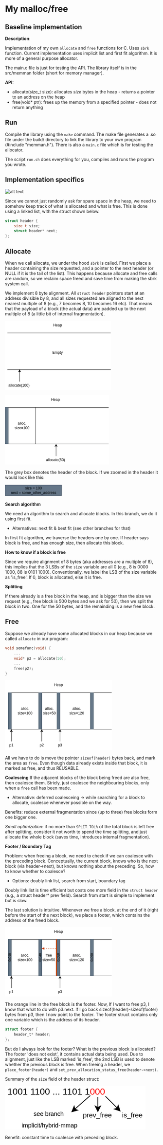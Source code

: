# My malloc/free

## Baseline implementation

**Description**:

Implementation of my own `allocate` and `free` functions for C. Uses ``sbrk`` function. Current implementation uses implicit list and first fit algorithm. It is more of a general purpose allocator. 

The main.c file is just for testing the API. The library itself is in the src/memman folder (short for memory manager).

**API:**
- allocate(size_t size): allocates <i>size</i> bytes in the heap - returns a pointer to an address on the heap
- free(void* ptr): frees up the memory from a specified pointer - does not return anything

## Run

Compile the library using the `make` command. The make file generates a .so file under the build/ directory to link the library to your own program (#include "memman.h"). There is also a `main.c` file which is for testing the allocator.

The script `run.sh` does everything for you, compiles and runs the program you wrote.

## Implementation specifics

![alt text](https://courses.grainger.illinois.edu/cs225/sp2023/assets/notes/stack_heap_memory/memory_layout.png)

Since we cannot just randomly ask for spare space in the heap, we need to somehow keep track of what is allocated and what is free. This is done using a linked list, with the struct shown below.

```C
struct header {
    size_t size;
    struct header* next;
};
```

## Allocate

When we call allocate, we under the hood `sbrk` is called. First we place a header containing the size requested, and a pointer to the next header (or NULL if it is the tail of the list). This happens because allocate and free calls are random, so we reclaim space freed and save time from making the sbrk system call.

We implement 8 byte alignment. All `struct header` pointers start at an address divisible by 8, and all sizes requested are aligned to the next nearest multiple of 8 (e.g., 7 becomes 8, 10 becomes 16 etc). That means that the payload of a block (the actual data) are padded up to the next multiple of 8 (a little bit of internal fragmentation).

![alt text](assets/mainempty.png)

![alt text](assets/main2.png)

The grey box denotes the header of the block. If we zoomed in the header it would look like this: 

![alt text](assets/header.jpg)

**Search algorithm**

We need an algorithm to search and allocate blocks. In this branch, we do it using first fit.
- Alternatives: next fit & best fit (see other branches for that)

In first fit algorithm, we traverse the headers one by one. If header says block is free, and has enough size, then allocate this block.

**How to know if a block is free**

Since we require alignment of 8 bytes (aka addresses are a multiple of 8), this implies that the 3 LSBs of the `size` variable are all 0 (e.g., 8 is 0000 1000, 88 is 0101 1000). Conventionally, we label the LSB of the size variable as 'is_free'. If 0, block is allocated, else it is free.

**Splitting**

If there already is a free block in the heap, and is bigger than the size we request (e.g., free block is 500 bytes and we ask for 50), then we split the block in two. One for the 50 bytes, and the remainding is a new free block.

## Free

Suppose we already have some allocated blocks in our heap because we called `allocate` in our program: 
```C
void somefunc(void) {
    ...
    void* p2 = allocate(50);
    ...
    free(p2);
}
```

![alt text](assets/mainfree.png)

All we have to do is move the pointer `sizeof(header)` bytes back, and mark the area as `free`. Even though data already exists inside that block, it is marked as free, and thus REUSABLE.

**Coalescing** 
If the adjacent blocks of the block being freed are also free, then coalesce them. Stricly, just coalesce the neighbouring blocks, only when a `free` call has been made.

- Alternative: deferred coalesceing -> while searching for a block to allocate, coalesce whenever possible on the way.

Benefits: reduce external fragmentation since (up to three) free blocks form one bigger one. 

*Small optimization*: if no more than `SPLIT_TOL%` of the total block is left free after splitting, consider it not worth to spend the time splitting, and just allocate the whole block (saves time, introduces internal fragmentation). 

**Footer / Boundary Tag**

Problem: when freeing a block, we need to check if we can coalesce with the preceding block. Conceptually, the current block, knows who is the next block (via header->next), but knows nothing about the preceding. So, how to know whether to coalesce? 
- Options: doubly link list, search from start, boundary tag

Doubly link list is time efficient but costs one more field in the `struct header` (e.g., a struct header* prev field). Search from start is simple to implement but is slow.

The last solution is intuitive. Whenever we free a block, at the end of it (right before the start of the next block), we place a footer, which contains the address of the freed block.

![alt text](assets/mainfooter.png)

The orange line in the free block is the footer. Now, If I want to free p3, I know that what to do with p3.next. If I go back sizeof(header)-sizeof(footer) bytes from p3, then I now point to the footer. The footer struct contains only one variable which is the address of its header.

```C
struct footer {
    header_t* header;
};
```

But do I always look for the footer? What is the previous block is allocated? The footer 'does not exist', it contains actual data being used. Due to alignment, just like the LSB marked 'is_free', the 2nd LSB is used to denote whether the previous block is free. When freeing a header, we `place_footer(header)` and `set_prev_allocation_status_free(header->next)`. 

Summary of the `size` field of the header struct:

![alt text](assets/lsb.png)

Benefit: constant time to coalesce with preceding block.